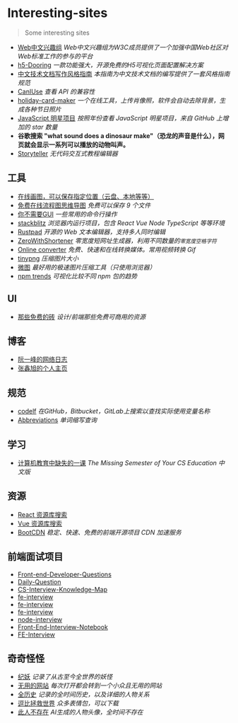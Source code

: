# Interesting-sites

> Some interesting sites


- [Web中文兴趣组](https://github.com/w3c/chinese-ig) *Web中文兴趣组为W3C成员提供了一个加强中国Web社区对Web标准工作的参与的平台*
- [h5-Dooring](https://github.com/MrXujiang/h5-Dooring)  *一款功能强大，开源免费的H5可视化页面配置解决方案*
- [中文技术文档写作风格指南](https://zh-style-guide.readthedocs.io/zh_CN/latest/index.html)  *本指南为中文技术文档的编写提供了一套风格指南规范*
- [CanIUse](https://caniuse.com/) *查看 API 的兼容性*
- [holiday-card-maker](https://photoroom.com/holiday-card-maker/) *一个在线工具，上传肖像照，软件会自动去除背景，生成各种节日照片*
- [JavaScript 明星项目](https://risingstars.js.org/2020/zh) *按照年份查看 JavaScript 明星项目，来自 GitHub 上增加的 star 数量*
- **谷歌搜索 "what sound does a dinosaur make"（恐龙的声音是什么），网页就会显示一系列可以播放的动物叫声。**
- [Storyteller](https://storyteller.webzard.io/) *无代码交互式教程编辑器*

## 工具

- [在线画图，可以保存指定位置（云盘、本地等等）](https://app.diagrams.net/)
- [免费在线流程图思维导图](https://www.processon.com/) *免费可以保存 9 个文件*
- [你不需要GUI](https://github.com/you-dont-need/You-Dont-Need-GUI) *一些常用的命令行操作*
- [stackblitz](https://stackblitz.com/) *浏览器内运行项目，包含 React Vue Node TypeScript 等等环境*
- [Rustpad](https://rustpad.io/) *开源的 Web 文本编辑器，支持多人同时编辑*
- [ZeroWithShortener](https://zws.im/) *零宽度短网址生成器，利用不同数量的`零宽度空格字符`*
- [Online converter](https://image.online-convert.com) *免费、快速和在线转换媒体。常用视频转换 Gif*
- [tinypng](https://tinypng.com/) *压缩图片大小*
- [微图](https://devtool.tech/tiny-image) *最好用的极速图片压缩工具（只使用浏览器）*
- [npm trends](https://www.npmtrends.com/) *可视化比较不同 npm 包的趋势*

## UI

- [那些免费的砖](https://www.thosefree.com/) *设计/前端那些免费可商用的资源*

## 博客

- [阮一峰的网络日志](http://www.ruanyifeng.com/blog/)
- [张鑫旭的个人主页](https://www.zhangxinxu.com/)

## 规范

- [codelf](https://unbug.github.io/codelf/) *在GitHub，Bitbucket，GitLab上搜索以查找实际使用变量名称*
- [Abbreviations](https://www.abbreviations.com/) *单词缩写查询*

## 学习

- [计算机教育中缺失的一课](https://missing-semester-cn.github.io/) *The Missing Semester of Your CS Education 中文版*

## 资源

- [React 资源库搜索](https://bestofreactjs.com)
- [Vue 资源库搜索](https://bestofvuejs.com)
- [BootCDN](https://www.bootcdn.cn/) *稳定、快速、免费的前端开源项目 CDN 加速服务*

## 前端面试项目

- [Front-end-Developer-Questions](https://github.com/h5bp/Front-end-Developer-Interview-Questions)
- [Daily-Question](https://github.com/shfshanyue/Daily-Question)
- [CS-Interview-Knowledge-Map](https://github.com/InterviewMap/CS-Interview-Knowledge-Map)
- [fe-interview](https://lucifer.ren/fe-interview)
- [fe-interview](https://github.com/biaochenxuying/blog/blob/master/interview/fe-interview.md)
- [fe-interview](https://github.com/haizlin/fe-interview)
- [node-interview](https://github.com/ElemeFE/node-interview/tree/master/sections/zh-cn)
- [Front-End-Interview-Notebook](https://github.com/CavsZhouyou/Front-End-Interview-Notebook)
- [FE-Interview](https://github.com/lgwebdream/FE-Interview)

## 奇奇怪怪

- [纪妖](https://www.cbaigui.com) *记录了从古至今全世界的妖怪*
- [无用的网站](https://theuselessweb.com) *每次打开都会转到一个小众且无用的网站*
- [全历史](https://www.allhistory.com) *记录的全时间历史，以及详细的人物关系*
- [逗比拯救世界](http://www.dbbqb.com) *众多表情包，可以下载*
- [此人不存在](https://thispersondoesnotexist.com) *AI生成的人物头像，全时间不存在*


